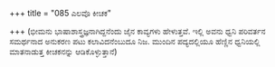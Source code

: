 +++
title = "085 ಎಲವೊ ಕೀಚಕ"

+++
(ಭೀಮನು ಭಾಷಾಶಾಸ್ತ್ರಜ್ಞನಾಗಿದ್ದನೆಂದು ಜೈನ ಕಾವ್ಯಗಳು ಹೇಳುತ್ತವೆ. ಇಲ್ಲಿ ಅವನು ಧ್ವನಿ ಪರಿವರ್ತನ ಸಮರ್ಥನಾದ ಅನುಕರಣ ಪಟು ಕಲಾವಿದನೆಂಬುದೂ ನಿಜ. ಮುಂದಿನ ಪದ್ಯದಲ್ಲಿಯೂ ಹೆಣ್ಣಿನ ಧ್ವನಿಯಲ್ಲಿ ಮಾತನಾಡುತ್ತ ಕೀಚಕನನ್ನು ಆಡಿಕೊಳ್ಳುತ್ತಾನೆ)